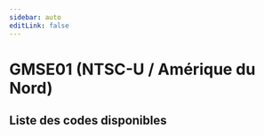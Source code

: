 ```yaml
---
sidebar: auto
editLink: false
---
```


# GMSE01 (NTSC-U / Amérique du Nord)

## Liste des codes disponibles

<!-- injectionpoint -->
